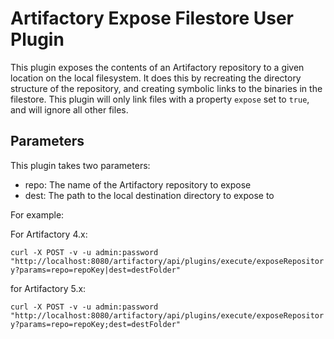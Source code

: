 Artifactory Expose Filestore User Plugin
========================================

This plugin exposes the contents of an Artifactory repository to a given
location on the local filesystem. It does this by recreating the directory
structure of the repository, and creating symbolic links to the binaries in the
filestore. This plugin will only link files with a property `expose` set to
`true`, and will ignore all other files.

Parameters
----------

This plugin takes two parameters:

- repo: The name of the Artifactory repository to expose
- dest: The path to the local destination directory to expose to

For example:


For Artifactory 4.x:


`curl -X POST -v -u admin:password "http://localhost:8080/artifactory/api/plugins/execute/exposeRepository?params=repo=repoKey|dest=destFolder"` 


for Artifactory 5.x:

`curl -X POST -v -u admin:password "http://localhost:8080/artifactory/api/plugins/execute/exposeRepository?params=repo=repoKey;dest=destFolder"` 
